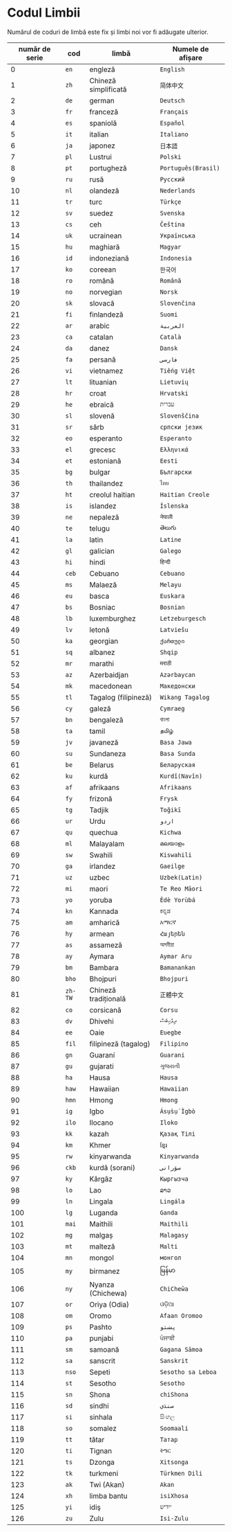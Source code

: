# Codul Limbii

Numărul de coduri de limbă este fix și limbi noi vor fi adăugate ulterior.

| număr de serie | cod | limbă | Numele de afișare |
| - | - | - | - |
| 0 | `en` | engleză | `English` |
| 1 | `zh` | Chineză simplificată | `简体中文` |
| 2 | `de` | german | `Deutsch` |
| 3 | `fr` | franceză | `Français` |
| 4 | `es` | spaniolă | `Español` |
| 5 | `it` | italian | `Italiano` |
| 6 | `ja` | japonez | `日本語` |
| 7 | `pl` | Lustrui | `Polski` |
| 8 | `pt` | portugheză | `Português(Brasil)` |
| 9 | `ru` | rusă | `Русский` |
| 10 | `nl` | olandeză | `Nederlands` |
| 11 | `tr` | turc | `Türkçe` |
| 12 | `sv` | suedez | `Svenska` |
| 13 | `cs` | ceh | `Čeština` |
| 14 | `uk` | ucrainean | `Українська` |
| 15 | `hu` | maghiară | `Magyar` |
| 16 | `id` | indoneziană | `Indonesia` |
| 17 | `ko` | coreean | `한국어` |
| 18 | `ro` | română | `Română` |
| 19 | `no` | norvegian | `Norsk` |
| 20 | `sk` | slovacă | `Slovenčina` |
| 21 | `fi` | finlandeză | `Suomi` |
| 22 | `ar` | arabic | `العربية` |
| 23 | `ca` | catalan | `Català` |
| 24 | `da` | danez | `Dansk` |
| 25 | `fa` | persană | `فارسی` |
| 26 | `vi` | vietnamez | `Tiếng Việt` |
| 27 | `lt` | lituanian | `Lietuvių` |
| 28 | `hr` | croat | `Hrvatski` |
| 29 | `he` | ebraică | `עברית` |
| 30 | `sl` | slovenă | `Slovenščina` |
| 31 | `sr` | sârb | `српски језик` |
| 32 | `eo` | esperanto | `Esperanto` |
| 33 | `el` | grecesc | `Ελληνικά` |
| 34 | `et` | estoniană | `Eesti` |
| 35 | `bg` | bulgar | `Български` |
| 36 | `th` | thailandez | `ไทย` |
| 37 | `ht` | creolul haitian | `Haitian Creole` |
| 38 | `is` | islandez | `Íslenska` |
| 39 | `ne` | nepaleză | `नेपाली` |
| 40 | `te` | telugu | `తెలుగు` |
| 41 | `la` | latin | `Latine` |
| 42 | `gl` | galician | `Galego` |
| 43 | `hi` | hindi | `हिन्दी` |
| 44 | `ceb` | Cebuano | `Cebuano` |
| 45 | `ms` | Malaeză | `Melayu` |
| 46 | `eu` | basca | `Euskara` |
| 47 | `bs` | Bosniac | `Bosnian` |
| 48 | `lb` | luxemburghez | `Letzeburgesch` |
| 49 | `lv` | letonă | `Latviešu` |
| 50 | `ka` | georgian | `ქართული` |
| 51 | `sq` | albanez | `Shqip` |
| 52 | `mr` | marathi | `मराठी` |
| 53 | `az` | Azerbaidjan | `Azərbaycan` |
| 54 | `mk` | macedonean | `Македонски` |
| 55 | `tl` | Tagalog (filipineză) | `Wikang Tagalog` |
| 56 | `cy` | galeză | `Cymraeg` |
| 57 | `bn` | bengaleză | `বাংলা` |
| 58 | `ta` | tamil | `தமிழ்` |
| 59 | `jv` | javaneză | `Basa Jawa` |
| 60 | `su` | Sundaneza | `Basa Sunda` |
| 61 | `be` | Belarus | `Беларуская` |
| 62 | `ku` | kurdă | `Kurdî(Navîn)` |
| 63 | `af` | afrikaans | `Afrikaans` |
| 64 | `fy` | frizonă | `Frysk` |
| 65 | `tg` | Tadjik | `Toğikī` |
| 66 | `ur` | Urdu | `اردو` |
| 67 | `qu` | quechua | `Kichwa` |
| 68 | `ml` | Malayalam | `മലയാളം` |
| 69 | `sw` | Swahili | `Kiswahili` |
| 70 | `ga` | irlandez | `Gaeilge` |
| 71 | `uz` | uzbec | `Uzbek(Latin)` |
| 72 | `mi` | maori | `Te Reo Māori` |
| 73 | `yo` | yoruba | `Èdè Yorùbá` |
| 74 | `kn` | Kannada | `ಕನ್ನಡ` |
| 75 | `am` | amharică | `አማርኛ` |
| 76 | `hy` | armean | `Հայերեն` |
| 77 | `as` | assameză | `অসমীয়া` |
| 78 | `ay` | Aymara | `Aymar Aru` |
| 79 | `bm` | Bambara | `Bamanankan` |
| 80 | `bho` | Bhojpuri | `Bhojpuri` |
| 81 | `zh-TW` | Chineză tradițională | `正體中文` |
| 82 | `co` | corsicană | `Corsu` |
| 83 | `dv` | Dhivehi | `ދިވެހިބަސް` |
| 84 | `ee` | Oaie | `Eʋegbe` |
| 85 | `fil` | filipineză (tagalog) | `Filipino` |
| 86 | `gn` | Guaraní | `Guarani` |
| 87 | `gu` | gujarati | `ગુજરાતી` |
| 88 | `ha` | Hausa | `Hausa` |
| 89 | `haw` | Hawaiian | `Hawaiian` |
| 90 | `hmn` | Hmong | `Hmong` |
| 91 | `ig` | Igbo | `Ásụ̀sụ́ Ìgbò` |
| 92 | `ilo` | Ilocano | `Iloko` |
| 93 | `kk` | kazah | `Қазақ Тілі` |
| 94 | `km` | Khmer | `ខ្មែរ` |
| 95 | `rw` | kinyarwanda | `Kinyarwanda` |
| 96 | `ckb` | kurdă (sorani) | `سۆرانی` |
| 97 | `ky` | Kârgâz | `Кыргызча` |
| 98 | `lo` | Lao | `ລາວ` |
| 99 | `ln` | Lingala | `Lingála` |
| 100 | `lg` | Luganda | `Ganda` |
| 101 | `mai` | Maithili | `Maithili` |
| 102 | `mg` | malgaș | `Malagasy` |
| 103 | `mt` | malteză | `Malti` |
| 104 | `mn` | mongol | `монгол` |
| 105 | `my` | birmanez | `မြန်မာ` |
| 106 | `ny` | Nyanza (Chichewa) | `ChiCheŵa` |
| 107 | `or` | Oriya (Odia) | `ଓଡ଼ିଆ` |
| 108 | `om` | Oromo | `Afaan Oromoo` |
| 109 | `ps` | Pashto | `پښتو` |
| 110 | `pa` | punjabi | `ਪੰਜਾਬੀ` |
| 111 | `sm` | samoană | `Gagana Sāmoa` |
| 112 | `sa` | sanscrit | `Sanskrit` |
| 113 | `nso` | Sepeti | `Sesotho sa Leboa` |
| 114 | `st` | Sesotho | `Sesotho` |
| 115 | `sn` | Shona | `chiShona` |
| 116 | `sd` | sindhi | `سنڌي` |
| 117 | `si` | sinhala | `සිංහල` |
| 118 | `so` | somalez | `Soomaali` |
| 119 | `tt` | tătar | `Татар` |
| 120 | `ti` | Tignan | `ትግር` |
| 121 | `ts` | Dzonga | `Xitsonga` |
| 122 | `tk` | turkmeni | `Türkmen Dili` |
| 123 | `ak` | Twi (Akan) | `Akan` |
| 124 | `xh` | limba bantu | `isiXhosa` |
| 125 | `yi` | idiş | `ייִדיש` |
| 126 | `zu` | Zulu | `Isi-Zulu` |